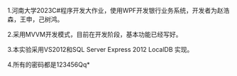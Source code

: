 1.河南大学2023C#程序开发大作业，使用WPF开发银行业务系统，开发者为赵浩森，王申，己树鸿。

2.采用MVVM开发模式，目前在开发阶段，基本功能已经写好。

3.本实验采用VS2012和SQL Server Express 2012  LocalDB 实现。

4.所有的密码都是123456Qq*
